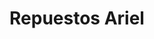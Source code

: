 ---
title: "Repuestos Ariel"
url: /ciudad-autonoma-de-buenos-aires/repuestos-ariel/
shop: piezas de automóviles
---